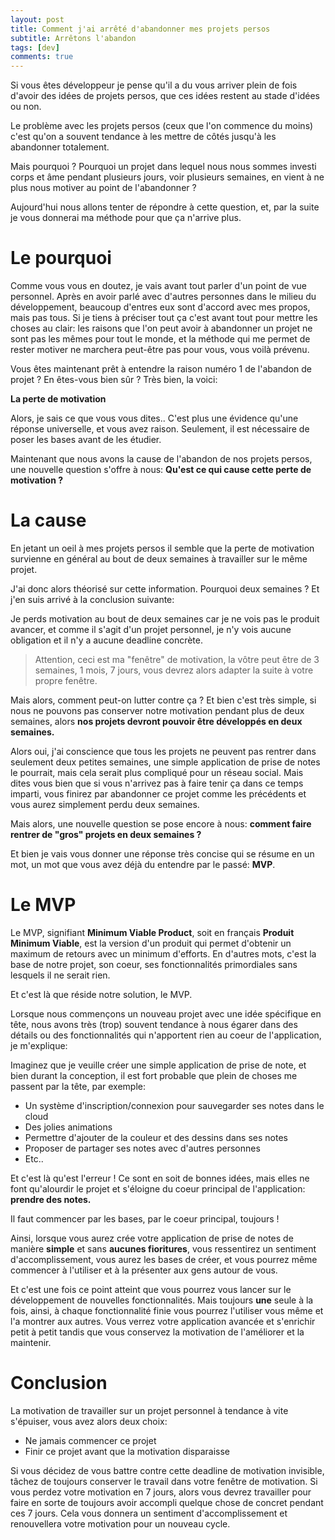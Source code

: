 ```yaml
---
layout: post
title: Comment j'ai arrêté d'abandonner mes projets persos
subtitle: Arrêtons l'abandon
tags: [dev]
comments: true
---
```


Si vous êtes développeur je pense qu'il a du vous arriver plein de fois d'avoir des idées de projets persos, que ces idées restent au stade d'idées ou non.

Le problème avec les projets persos (ceux que l'on commence du moins) c'est qu'on a souvent tendance à les mettre de côtés jusqu'à les abandonner totalement.

Mais pourquoi ? Pourquoi un projet dans lequel nous nous sommes investi corps et âme pendant plusieurs jours, voir plusieurs semaines, en vient à ne plus nous motiver au point de l'abandonner ?

Aujourd'hui nous allons tenter de répondre à cette question, et, par la suite je vous donnerai ma méthode pour que ça n'arrive plus.


# Le pourquoi 


Comme vous vous en doutez, je vais avant tout parler d'un point de vue personnel. Après en avoir parlé avec d'autres personnes dans le milieu du développement, beaucoup d'entres eux sont d'accord avec mes propos, mais pas tous. Si je tiens à préciser tout ça c'est avant tout pour mettre les choses au clair: les raisons que l'on peut avoir à abandonner un projet ne sont pas les mêmes pour tout le monde, et la méthode qui me permet de rester motiver ne marchera peut-être pas pour vous, vous voilà prévenu.

Vous êtes maintenant prêt à entendre la raison numéro 1 de l'abandon de projet ? En êtes-vous bien sûr ? Très bien, la voici:

**La perte de motivation**

Alors, je sais ce que vous vous dites.. C'est plus une évidence qu'une réponse universelle, et vous avez raison. Seulement, il est nécessaire de poser les bases avant de les étudier.

Maintenant que nous avons la cause de l'abandon de nos projets persos, une nouvelle question s'offre à nous: **Qu'est ce qui cause cette perte de motivation ?**


# La cause


En jetant un oeil à mes projets persos il semble que la perte de motivation survienne en général au bout de deux semaines à travailler sur le même projet.

J'ai donc alors théorisé sur cette information. Pourquoi deux semaines ? Et j'en suis arrivé à la conclusion suivante:

Je perds motivation au bout de deux semaines car je ne vois pas le produit avancer, et comme il s'agit d'un projet personnel, je n'y vois aucune obligation et il n'y a aucune deadline concrète.

> Attention, ceci est ma "fenêtre" de motivation, la vôtre peut être de 3 semaines, 1 mois, 7 jours, vous devrez alors adapter la suite à votre propre fenêtre.

Mais alors, comment peut-on lutter contre ça ? Et bien c'est très simple, si nous ne pouvons pas conserver notre motivation pendant plus de deux semaines, alors **nos projets devront pouvoir être développés en deux semaines.**

Alors oui, j'ai conscience que tous les projets ne peuvent pas rentrer dans seulement deux petites semaines, une simple application de prise de notes le pourrait, mais cela serait plus compliqué pour un réseau social. Mais dites vous bien que si vous n'arrivez pas à faire tenir ça dans ce temps imparti, vous finirez par abandonner ce projet comme les précédents et vous aurez simplement perdu deux semaines.

Mais alors, une nouvelle question se pose encore à nous: **comment faire rentrer de "gros" projets en deux semaines ?**

Et bien je vais vous donner une réponse très concise qui se résume en un mot, un mot que vous avez déjà du entendre par le passé: **MVP**.


# Le MVP


Le MVP, signifiant **Minimum Viable Product**, soit en français **Produit Minimum Viable**, est la version d'un produit qui permet d'obtenir un maximum de retours avec un minimum d'efforts. En d'autres mots, c'est la base de notre projet, son coeur, ses fonctionnalités primordiales sans lesquels il ne serait rien.

Et c'est là que réside notre solution, le MVP.

Lorsque nous commençons un nouveau projet avec une idée spécifique en tête, nous avons très (trop) souvent tendance à nous égarer dans des détails ou des fonctionnalités qui n'apportent rien au coeur de l'application, je m'explique:

Imaginez que je veuille créer une simple application de prise de note, et bien durant la conception, il est fort probable que plein de choses me passent par la tête, par exemple:
- Un système d'inscription/connexion pour sauvegarder ses notes dans le cloud
- Des jolies animations
- Permettre d'ajouter de la couleur et des dessins dans ses notes
- Proposer de partager ses notes avec d'autres personnes
- Etc..

Et c'est là  qu'est l'erreur ! Ce sont en soit de bonnes idées, mais elles ne font qu'alourdir le projet et s'éloigne du coeur principal de l'application: **prendre des notes.**

Il faut commencer par les bases, par le coeur principal, toujours !

Ainsi, lorsque vous aurez crée votre application de prise de notes de manière **simple** et sans **aucunes fioritures**, vous ressentirez un sentiment d'accomplissement, vous aurez les bases de créer, et vous pourrez même commencer à l'utiliser et à la présenter aux gens autour de vous.

Et c'est une fois ce point atteint que vous pourrez vous lancer sur le développement de nouvelles fonctionnalités. Mais toujours **une** seule à la fois, ainsi, à chaque fonctionnalité finie vous pourrez l'utiliser vous même et l'a montrer aux autres. Vous verrez votre application avancée et s'enrichir petit à petit tandis que vous conservez la motivation de l'améliorer et la maintenir.


# Conclusion


La motivation de travailler sur un projet personnel à tendance à vite s'épuiser, vous avez alors deux choix:
- Ne jamais commencer ce projet 
- Finir ce projet avant que la motivation disparaisse

Si vous décidez de vous battre contre cette deadline de motivation invisible, tâchez de toujours conserver le travail dans votre fenêtre de motivation. 
Si vous perdez votre motivation en 7 jours, alors vous devrez travailler pour faire en sorte de toujours avoir accompli quelque chose de concret pendant ces 7 jours. Cela vous donnera un sentiment d'accomplissement et renouvellera votre motivation pour un nouveau cycle.